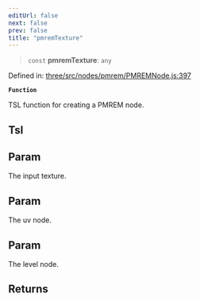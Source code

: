 ```yaml
---
editUrl: false
next: false
prev: false
title: "pmremTexture"
---
```


> `const` **pmremTexture**: `any`

Defined in: [three/src/nodes/pmrem/PMREMNode.js:397](https://github.com/DefinitelyMaybe/three-i18n/blob/fa57b79433d1c349ffb23a78727299c8d4190136/three/src/nodes/pmrem/PMREMNode.js#L397)

**`Function`**

TSL function for creating a PMREM node.

## Tsl

## Param

The input texture.

## Param

The uv node.

## Param

The level node.

## Returns
